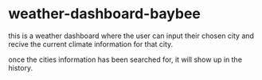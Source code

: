 # weather-dashboard-baybee
this is a weather dashboard where the user can input their chosen city and recive the 
current climate information for that city. 

once the cities information has been searched for, it will show up in the history. 